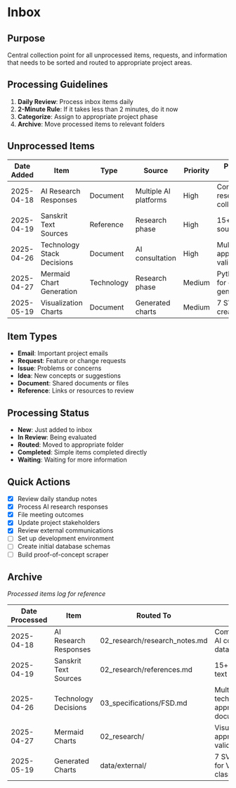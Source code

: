 # Inbox

## Purpose
Central collection point for all unprocessed items, requests, and information that needs to be sorted and routed to appropriate project areas.

## Processing Guidelines
1. **Daily Review**: Process inbox items daily
2. **2-Minute Rule**: If it takes less than 2 minutes, do it now
3. **Categorize**: Assign to appropriate project phase
4. **Archive**: Move processed items to relevant folders

## Unprocessed Items

| Date Added | Item | Type | Source | Priority | Processing Notes | Status |
|------------|------|------|--------|----------|-----------------|--------|
| 2025-04-18 | AI Research Responses | Document | Multiple AI platforms | High | Comprehensive research data collected | Routed |
| 2025-04-19 | Sanskrit Text Sources | Reference | Research phase | High | 15+ identified sources | Routed |
| 2025-04-26 | Technology Stack Decisions | Document | AI consultation | High | Multi-language approach validated | Routed |
| 2025-04-27 | Mermaid Chart Generation | Technology | Research phase | Medium | Python script for chart generation | Routed |
| 2025-05-19 | Visualization Charts | Document | Generated charts | Medium | 7 SVG charts created | Routed |

## Item Types
- **Email**: Important project emails
- **Request**: Feature or change requests  
- **Issue**: Problems or concerns
- **Idea**: New concepts or suggestions
- **Document**: Shared documents or files
- **Reference**: Links or resources to review

## Processing Status
- **New**: Just added to inbox
- **In Review**: Being evaluated
- **Routed**: Moved to appropriate folder
- **Completed**: Simple items completed directly
- **Waiting**: Waiting for more information

## Quick Actions
- [x] Review daily standup notes
- [x] Process AI research responses
- [x] File meeting outcomes
- [x] Update project stakeholders
- [x] Review external communications
- [ ] Set up development environment
- [ ] Create initial database schemas
- [ ] Build proof-of-concept scraper

## Archive
*Processed items log for reference*

| Date Processed | Item | Routed To | Notes |
|---------------|------|-----------|-------|
| 2025-04-18 | AI Research Responses | 02_research/research_notes.md | Comprehensive AI consultation data |
| 2025-04-19 | Sanskrit Text Sources | 02_research/references.md | 15+ validated text sources |
| 2025-04-26 | Technology Decisions | 03_specifications/FSD.md | Multi-technology approach documented |
| 2025-04-27 | Mermaid Charts | 02_research/ | Visualization approach validated |
| 2025-05-19 | Generated Charts | data/external/ | 7 SVG charts for Vedic text classification |
